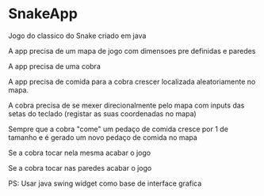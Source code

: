 # SnakeApp
Jogo do classico do Snake criado em java 

A app precisa de um mapa de jogo com dimensoes pre definidas e paredes

A app precisa de uma cobra

A app precisa de comida para a cobra crescer localizada aleatoriamente no mapa.

A cobra precisa de se mexer direcionalmente pelo mapa com inputs das setas do teclado (registar as suas coordenadas no mapa)

Sempre que a cobra "come" um pedaço de comida cresce por 1 de tamanho e é gerado um novo pedaço de comida no mapa

Se a cobra tocar nela mesma acabar o jogo

Se a cobra tocar nas paredes acabar o jogo

PS: Usar java swing widget como base de interface grafica
